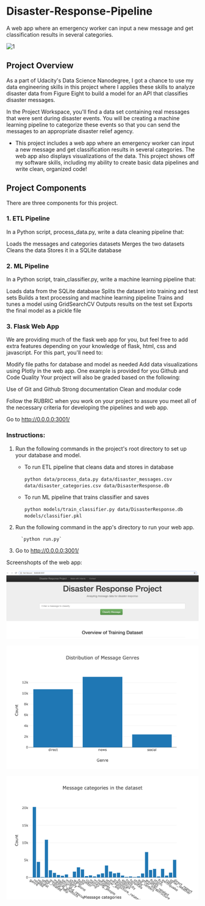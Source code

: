 # Disaster-Response-Pipeline
A web app where an emergency worker can input a new message and get classification results in several categories. 

![1](https://github.com/kwankhede/Disaster-Response-Pipeline/blob/webapp/ai_kapil.png)

## Project Overview
As a part of Udacity's Data Science Nanodegree, I got a chance to use my data engineering skills in this project where I applies these skills to analyze disaster data from Figure Eight to build a model for an API that classifies disaster messages.

In the Project Workspace, you'll find a data set containing real messages that were sent during disaster events. You will be creating a machine learning pipeline to categorize these events so that you can send the messages to an appropriate disaster relief agency.

- This project includes a web app where an emergency worker can input a new message and get classification results in several categories. The web app also displays visualizations of the data. This project shows off my software skills, including my ability to create basic data pipelines and write clean, organized code!

## Project Components
There are three components for this project.

### 1. ETL Pipeline
In a Python script, process_data.py, write a data cleaning pipeline that:

Loads the messages and categories datasets
Merges the two datasets
Cleans the data
Stores it in a SQLite database

### 2. ML Pipeline
In a Python script, train_classifier.py, write a machine learning pipeline that:

Loads data from the SQLite database
Splits the dataset into training and test sets
Builds a text processing and machine learning pipeline
Trains and tunes a model using GridSearchCV
Outputs results on the test set
Exports the final model as a pickle file

### 3. Flask Web App
We are providing much of the flask web app for you, but feel free to add extra features depending on your knowledge of flask, html, css and javascript. For this part, you'll need to:

Modify file paths for database and model as needed
Add data visualizations using Plotly in the web app. One example is provided for you
Github and Code Quality
Your project will also be graded based on the following:

Use of Git and Github
Strong documentation
Clean and modular code

Follow the RUBRIC when you work on your project to assure you meet all of the necessary criteria for developing the pipelines and web app.

Go to http://0.0.0.0:3001/

### Instructions:
1. Run the following commands in the project's root directory to set up your database and model.

    - To run ETL pipeline that cleans data and stores in database
    
        `python data/process_data.py data/disaster_messages.csv data/disaster_categories.csv data/DisasterResponse.db`
        
    - To run ML pipeline that trains classifier and saves
    
        `python models/train_classifier.py data/DisasterResponse.db models/classifier.pkl`

2. Run the following command in the app's directory to run your web app.

         `python run.py`

3. Go to http://0.0.0.0:3001/


Screenshopts of the web app:

![Webapp](https://github.com/kwankhede/Disaster-Response-Pipeline/blob/master/images/webapp.png)

![Genre](https://github.com/kwankhede/Disaster-Response-Pipeline/blob/master/images/graph1.png)

![Distribution of disaster message categories](https://github.com/kwankhede/Disaster-Response-Pipeline/blob/master/images/graph2.png)


